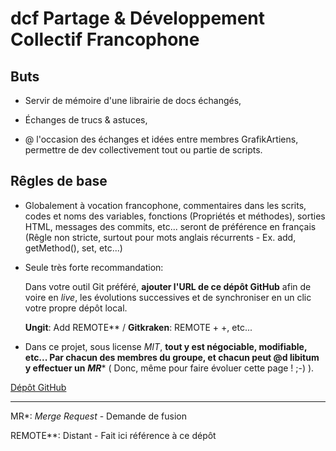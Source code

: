 # dcf Partage & Développement Collectif Francophone

## Buts

- Servir de mémoire d'une librairie de docs échangés,

- Échanges de trucs & astuces,

- @ l'occasion des échanges et idées entre membres GrafikArtiens, permettre de dev collectivement tout ou partie de scripts.

## Rêgles de base

- Globalement à vocation francophone, commentaires dans les scrits, codes et noms des variables, fonctions (Propriétés et méthodes), sorties HTML, messages des commits, etc... seront de préférence en français (Rêgle non stricte, surtout pour mots anglais récurrents - Ex. add, getMethod(), set, etc...)

- Seule très forte recommandation:

  Dans votre outil Git préféré, **ajouter l'URL de ce dépôt GitHub** afin de voire en *live*, les évolutions successives et de synchroniser en un clic votre propre dépôt local.

  **Ungit**: Add REMOTE** / **Gitkraken**: REMOTE + +, etc...

- Dans ce projet, sous license *MIT*, **tout y est négociable, modifiable, etc... Par chacun des membres du groupe, et chacun peut @d libitum y effectuer un** ***MR**** ( Donc, même pour faire évoluer cette page ! ;-) ).

[Dépôt GitHub](https://github.com/c57fr/dcf)

----

MR*: *Merge Request* - Demande de fusion

REMOTE**: Distant - Fait ici référence à ce dépôt